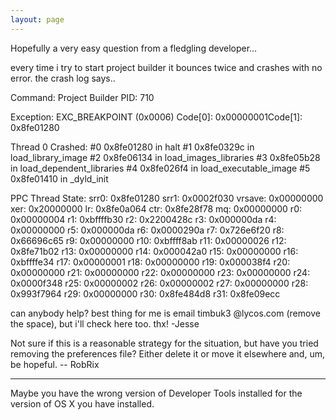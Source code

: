 ```yaml
---
layout: page
---
```


Hopefully a very easy question from a fledgling developer...

every time i try to start project builder it bounces twice and crashes with no error.  the crash log says..

Command:    Project Builder
PID:        710

Exception:  EXC_BREAKPOINT (0x0006)
Code[0]:    0x00000001Code[1]:    0x8fe01280

Thread 0 Crashed:
 #0   0x8fe01280 in halt
 #1   0x8fe0329c in load_library_image
 #2   0x8fe06134 in load_images_libraries
 #3   0x8fe05b28 in load_dependent_libraries
 #4   0x8fe026f4 in load_executable_image
 #5   0x8fe01410 in _dyld_init

PPC Thread State:
  srr0: 0x8fe01280 srr1: 0x0002f030                vrsave: 0x00000000
   xer: 0x20000000   lr: 0x8fe0a064  ctr: 0x8fe28f78   mq: 0x00000000
    r0: 0x00000004   r1: 0xbffffb30   r2: 0x2200428c   r3: 0x000000da
    r4: 0x00000000   r5: 0x000000da   r6: 0x0000290a   r7: 0x726e6f20
    r8: 0x66696c65   r9: 0x00000000  r10: 0xbffff8ab  r11: 0x00000026
   r12: 0x8fe71b02  r13: 0x00000000  r14: 0x000042a0  r15: 0x00000000
   r16: 0xbffffe34  r17: 0x00000001  r18: 0x00000000  r19: 0x000038f4
   r20: 0x00000000  r21: 0x00000000  r22: 0x00000000  r23: 0x00000000
   r24: 0x0000f348  r25: 0x00000002  r26: 0x00000002  r27: 0x00000000
   r28: 0x993f7964  r29: 0x00000000  r30: 0x8fe484d8  r31: 0x8fe09ecc


can anybody help?  best thing for me is email timbuk3 @lycos.com (remove the space), but i'll check here too.  thx!
-Jesse

Not sure if this is a reasonable strategy for the situation, but have you tried removing the preferences file? Either delete it or move it elsewhere and, um, be hopeful. -- RobRix

----
Maybe you have the wrong version of Developer Tools installed for the version of OS X you have installed.
